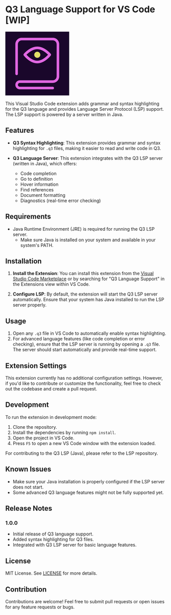 # Q3 Language Support for VS Code [WIP]

![alt text](logo.png "Title")

This Visual Studio Code extension adds grammar and syntax highlighting for the Q3 language and provides Language Server Protocol (LSP) support. The LSP support is powered by a server written in Java.

## Features

- **Q3 Syntax Highlighting**: This extension provides grammar and syntax highlighting for `.q3` files, making it easier to read and write code in Q3.
  
- **Q3 Language Server**: This extension integrates with the Q3 LSP server (written in Java), which offers:
  - Code completion
  - Go to definition
  - Hover information
  - Find references
  - Document formatting
  - Diagnostics (real-time error checking)

## Requirements

- Java Runtime Environment (JRE) is required for running the Q3 LSP server.
  - Make sure Java is installed on your system and available in your system's PATH.

## Installation

1. **Install the Extension**: You can install this extension from the [Visual Studio Code Marketplace](https://marketplace.visualstudio.com/) or by searching for "Q3 Language Support" in the Extensions view within VS Code.

2. **Configure LSP**: By default, the extension will start the Q3 LSP server automatically. Ensure that your system has Java installed to run the LSP server properly.

## Usage

1. Open any `.q3` file in VS Code to automatically enable syntax highlighting.
2. For advanced language features (like code completion or error checking), ensure that the LSP server is running by opening a `.q3` file. The server should start automatically and provide real-time support.

## Extension Settings

This extension currently has no additional configuration settings. However, if you'd like to contribute or customize the functionality, feel free to check out the codebase and create a pull request.

## Development

To run the extension in development mode:

1. Clone the repository.
2. Install the dependencies by running `npm install`.
3. Open the project in VS Code.
4. Press `F5` to open a new VS Code window with the extension loaded.

For contributing to the Q3 LSP (Java), please refer to the LSP repository.

## Known Issues

- Make sure your Java installation is properly configured if the LSP server does not start.
- Some advanced Q3 language features might not be fully supported yet.

## Release Notes

### 1.0.0

- Initial release of Q3 language support.
- Added syntax highlighting for Q3 files.
- Integrated with Q3 LSP server for basic language features.

## License

MIT License. See [LICENSE](LICENSE) for more details.

## Contribution

Contributions are welcome! Feel free to submit pull requests or open issues for any feature requests or bugs.

